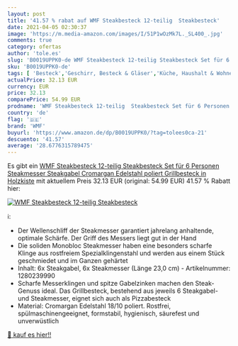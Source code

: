 ```yaml
---
layout: post
title: '41.57 % rabat auf WMF Steakbesteck 12-teilig  Steakbesteck'
date: 2021-04-05 02:30:37
image: 'https://m.media-amazon.com/images/I/51P1wOzMk7L._SL400_.jpg'
comments: true
category: ofertas
author: 'tole.es'
slug: 'B0019UPPK0-de WMF Steakbesteck 12-teilig Steakbesteck Set für 6 Personen...'
sku: 'B0019UPPK0-de'
tags: [ 'Besteck','Geschirr, Besteck & Gläser','Küche, Haushalt & Wohnen','Küche, Kochen & Backen','Steakbesteck','wmf', ]
actualPrice: 32.13 EUR
currency: EUR
price: 32.13
comparePrice: 54.99 EUR
prodname: 'WMF Steakbesteck 12-teilig  Steakbesteck Set für 6 Personen  Steakmesser  Steakgabel  Cromargan Edelstahl poliert  Grillbesteck in Holzkiste'
country: 'de'
flag: '🇩🇪'
brand: 'WMF'
buyurl: 'https://www.amazon.de/dp/B0019UPPK0/?tag=tolees0ca-21'
descuento: '41.57'
average: '28.6776315789475'
---
```


Es gibt ein [WMF Steakbesteck 12-teilig  Steakbesteck Set für 6 Personen  Steakmesser  Steakgabel  Cromargan Edelstahl poliert  Grillbesteck in Holzkiste](https://www.amazon.de/dp/B0019UPPK0/?tag=tolees0ca-21) mit aktuellem Preis 32.13 EUR (original: 54.99 EUR) 41.57 % Rabatt hier:

[![WMF Steakbesteck 12-teilig  Steakbesteck](https://m.media-amazon.com/images/I/51P1wOzMk7L._SL400_.jpg)](https://www.amazon.de/dp/B0019UPPK0/?tag=tolees0ca-21)

ℹ️:

- Der Wellenschliff der Steakmesser garantiert jahrelang anhaltende, optimale Schärfe. Der Griff des Messers liegt gut in der Hand
- Die soliden Monobloc Steakmesser haben eine besonders scharfe Klinge aus rostfreiem Spezialklingenstahl und werden aus einem Stück geschmiedet und im Ganzen gehärtet
- Inhalt: 6x Steakgabel, 6x Steakmesser (Länge 23,0 cm) - Artikelnummer: 1280239990
- Scharfe Messerklingen und spitze Gabelzinken machen den Steak-Genuss ideal. Das Grillbesteck, bestehend aus jeweils 6 Steakgabel- und Steakmesser, eignet sich auch als Pizzabesteck
- Material: Cromargan Edelstahl 18/10 poliert. Rostfrei, spülmaschinengeeignet, formstabil, hygienisch, säurefest und unverwüstlich

[🛒 kauf es hier!!](https://www.amazon.de/dp/B0019UPPK0/?tag=tolees0ca-21)
